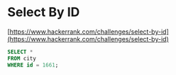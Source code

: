 # Select By ID

[https://www.hackerrank.com/challenges/select-by-id](https://www.hackerrank.com/challenges/select-by-id)

```sql
SELECT * 
FROM city 
WHERE id = 1661;
```